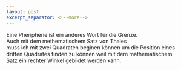```yaml
---
layout: post
excerpt_separator: <!--more-->
---
```


Eine Pheripherie ist ein anderes Wort für die Grenze.<br>
Auch mit dem methematischem Satz von Thales<br>
muss ich mit zwei Quadraten beginen können um die Position eines<br>
dritten Quadrates finden zu können weil mit dem mathematischem<br>
Satz ein rechter Winkel gebildet werden kann.
